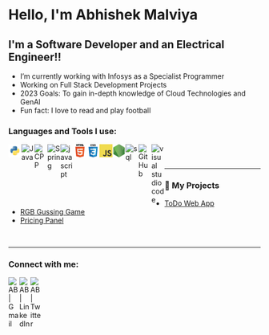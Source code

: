 
# Hello, I'm Abhishek Malviya

## I'm a Software Developer and an Electrical Engineer!!

-   I’m currently working with Infosys as a Specialist Programmer
-   Working on Full Stack Development Projects
-   2023 Goals: To gain in-depth knowledge of Cloud Technologies and GenAI
-   Fun fact: I love to read and play football

### Languages and Tools I use:

<img align="left" alt="Python" width="26px" src="https://raw.githubusercontent.com/github/explore/80688e429a7d4ef2fca1e82350fe8e3517d3494d/topics/python/python.png" /> 
<img align="left" alt="Java" width="26px" src="https://github.com/abfeb8/abfeb8/blob/master/Resources/java.png" /> 
<img align="left" alt="CPP" width="26px" src="https://github.com/abfeb8/abfeb8/blob/master/Resources/cpp.png" /> 
<img align="left" alt="Spring" width="26px" src="https://github.com/abfeb8/abfeb8/blob/master/Resources/spring.png" /> 
<img align="left" alt="javascript" width="26px" src="https://github.com/abfeb8/abfeb8/blob/master/Resources/angular.png" />
<img align="left" alt="html5" width="26px" src="https://raw.githubusercontent.com/github/explore/80688e429a7d4ef2fca1e82350fe8e3517d3494d/topics/html/html.png" /> 
<img align="left" alt="css3" width="26px" src="https://raw.githubusercontent.com/github/explore/80688e429a7d4ef2fca1e82350fe8e3517d3494d/topics/css/css.png" />
<img align="left" alt="javascript" width="26px" src="https://raw.githubusercontent.com/github/explore/80688e429a7d4ef2fca1e82350fe8e3517d3494d/topics/javascript/javascript.png" />
<img align="left" alt="node.js" width="26px" src="https://raw.githubusercontent.com/github/explore/80688e429a7d4ef2fca1e82350fe8e3517d3494d/topics/nodejs/nodejs.png" />
<img align="left" alt="sql" width="26px" src="https://github.com/abfeb8/abfeb8/blob/master/Resources/sql.png" />
<img align="left" alt="GitHub" width="26px" src="https://github.com/abfeb8/abfeb8/blob/master/Resources/github.png" />
<img align="left" alt="visual studio code" width="26px" src="https://github.com/abfeb8/abfeb8/blob/master/Resources/vscode.png" />
<br />
<br />

---

### 📕 My Projects

-   [ToDo Web App][todo]
-   [RGB Gussing Game][rgbgame]
-   [Pricing Panel][pricingpanel]

<br />

---

### Connect with me:

[<img align="left" alt="AB | Gmail" width="22px" src="https://github.com/abfeb8/abfeb8/blob/master/Resources/gmail.png" />][gmail]
[<img align="left" alt="AB | LinkedIn" width="22px" src="https://github.com/abfeb8/abfeb8/blob/master/Resources/linkdin.png" />][linkedin]
[<img align="left" alt="AB | Twitter" width="22px" src="https://github.com/abfeb8/abfeb8/blob/master/Resources/twitter.png" />][twitter]


[twitter]: https://twitter.com/itsabi_z1
[instagram]: https://instagram.com/itsabi_z1
[linkedin]: https://linkedin.com/in/abfeb8
[gmail]: mailto:emailabhishekmalviya@gmail.com
[todo]: https://abfeb8.github.io/projectsRepo/toDo/index.html
[rgbgame]: https://abfeb8.github.io/projectsRepo/rgbGuessingGame/structure.html
[portfolio]: https://abfeb8.github.io/projectsRepo/Portfolio/Portfolio.html
[pricingpanel]: https://abfeb8.github.io/projectsRepo/PricingPanel/index.html
[FantasyCricket]: https://github.com/abfeb8/FantasyCricket

